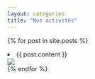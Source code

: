 ```yaml
---
layout: categories
title: "Nos activités"
---
```


{% for post in site.posts %}
                          <div class="container-fluid">
                            <div class="row justify-content-md-center">
                              <div class="col col-lg-7">
                                <li>
                                  {{ post.content }}
                                </li>
                              </div>
                              <div class="col-md-auto">
                                <img src="{{ post.img }}" class="rounded">
                              </div>
                          </div>
                        </div>
{% endfor %}